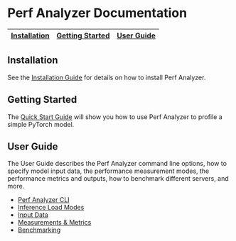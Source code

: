 <!--
Copyright 2023, NVIDIA CORPORATION & AFFILIATES. All rights reserved.

Redistribution and use in source and binary forms, with or without
modification, are permitted provided that the following conditions
are met:
 * Redistributions of source code must retain the above copyright
   notice, this list of conditions and the following disclaimer.
 * Redistributions in binary form must reproduce the above copyright
   notice, this list of conditions and the following disclaimer in the
   documentation and/or other materials provided with the distribution.
 * Neither the name of NVIDIA CORPORATION nor the names of its
   contributors may be used to endorse or promote products derived
   from this software without specific prior written permission.

THIS SOFTWARE IS PROVIDED BY THE COPYRIGHT HOLDERS ``AS IS'' AND ANY
EXPRESS OR IMPLIED WARRANTIES, INCLUDING, BUT NOT LIMITED TO, THE
IMPLIED WARRANTIES OF MERCHANTABILITY AND FITNESS FOR A PARTICULAR
PURPOSE ARE DISCLAIMED.  IN NO EVENT SHALL THE COPYRIGHT OWNER OR
CONTRIBUTORS BE LIABLE FOR ANY DIRECT, INDIRECT, INCIDENTAL, SPECIAL,
EXEMPLARY, OR CONSEQUENTIAL DAMAGES (INCLUDING, BUT NOT LIMITED TO,
PROCUREMENT OF SUBSTITUTE GOODS OR SERVICES; LOSS OF USE, DATA, OR
PROFITS; OR BUSINESS INTERRUPTION) HOWEVER CAUSED AND ON ANY THEORY
OF LIABILITY, WHETHER IN CONTRACT, STRICT LIABILITY, OR TORT
(INCLUDING NEGLIGENCE OR OTHERWISE) ARISING IN ANY WAY OUT OF THE USE
OF THIS SOFTWARE, EVEN IF ADVISED OF THE POSSIBILITY OF SUCH DAMAGE.
-->

# **Perf Analyzer Documentation**

| [Installation](README.md#installation) | [Getting Started](README.md#getting-started) | [User Guide](README.md#user-guide) |
| -------------------------------------- | -------------------------------------------- | ---------------------------------- |

## **Installation**

See the [Installation Guide](install.md) for details on how to install Perf
Analyzer.

## **Getting Started**

The [Quick Start Guide](https://github.com/triton-inference-server/client/blob/main/src/c%2B%2B/perf_analyzer/README.md#quick-start) will show you how to use Perf
Analyzer to profile a simple PyTorch model.

## **User Guide**

The User Guide describes the Perf Analyzer command line options, how to specify
model input data, the performance measurement modes, the performance metrics and
outputs, how to benchmark different servers, and more.

- [Perf Analyzer CLI](cli.md)
- [Inference Load Modes](inference_load_modes.md)
- [Input Data](input_data.md)
- [Measurements & Metrics](measurements_metrics.md)
- [Benchmarking](benchmarking.md)
